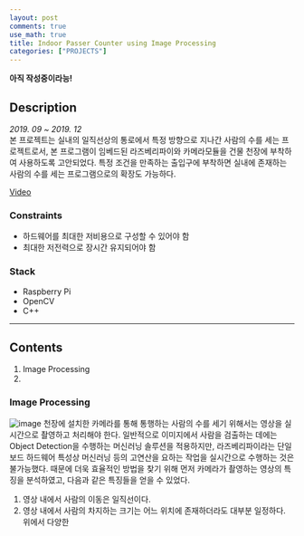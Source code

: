 ```yaml
---
layout: post
comments: true
use_math: true
title: Indoor Passer Counter using Image Processing
categories: ["PROJECTS"]
---
```


**아직 작성중이라능!**   

## Description
*2019. 09 ~ 2019. 12*   
본 프로젝트는 실내의 일직선상의 통로에서 특정 방향으로 지나간 사람의 수를 세는 프로젝트로서, 본 프로그램이 임베드된 라즈베리파이와 카메라모듈을 건물 천장에 부착하여 사용하도록 고안되었다. 특정 조건을 만족하는 출입구에 부착하면 실내에 존재하는 사람의 수를 세는 프로그램으로의 확장도 가능하다.

[Video](https://www.youtube.com/watch?v=Qzbkb-v91pE)

### Constraints
+ 하드웨어를 최대한 저비용으로 구성할 수 있어야 함
+ 최대한 저전력으로 장시간 유지되어야 함

### Stack
+ Raspberry Pi
+ OpenCV
+ C++ 

------------------

## Contents
1. Image Processing
2. 

### Image Processing
![image](/2019-12-18-1.png)
천장에 설치한 카메라를 통해 통행하는 사람의 수를 세기 위해서는 영상을 실시간으로 촬영하고 처리해야 한다. 일반적으로 이미지에서 사람을 검출하는 데에는 Object Detection을 수행하는 머신러닝 솔루션을 적용하지만, 라즈베리파이라는 단일보드 하드웨어 특성상 머신러닝 등의 고연산을 요하는 작업을 실시간으로 수행하는 것은 불가능했다. 때문에 더욱 효율적인 방법을 찾기 위해 먼저 카메라가 촬영하는 영상의 특징을 분석하였고, 다음과 같은 특징들을 얻을 수 있었다.   
1. 영상 내에서 사람의 이동은 일직선이다.
2. 영상 내에서 사람의 차지하는 크기는 어느 위치에 존재하더라도 대부분 일정하다.
위에서 다양한 

#### 